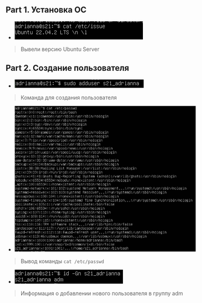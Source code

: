## Part 1. Установка ОС

* ![Part1](scrins/part1.png)
>Вывели версию Ubuntu Server

## Part 2. Создание пользователя

* ![Part2.2](scrins/part2.2.png)
>Команда для создания пользователя
* ![Part2.1](scrins/part2.1.png)
>Вывод команды `cat /etc/passwd`
* ![Part2.3](scrins/part2.3.png)
>Информация о добавлении нового пользователя в группу adm
